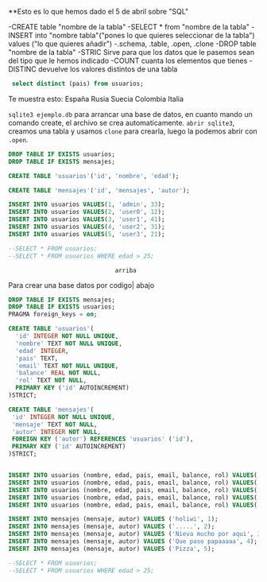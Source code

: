 **Esto es lo que hemos dado el 5 de abril sobre "SQL"

-CREATE table "nombre de la tabla"
-SELECT * from "nombre de la tabla"
-INSERT into "nombre tabla"("pones lo que quieres seleccionar de la tabla") values ("lo que quieres añadir")
-.schema, .table, .open, .clone 
-DROP table "nombre de la tabla"
-STRIC Sirve para que los datos que le pasemos sean del tipo que le hemos indicado
-COUNT cuanta los elementos que tienes 
-DISTINC devuelve los valores distintos de una tabla
```SQL
 select distinct (pais) from usuarios;
```
Te muestra esto:
    España
    Rusia
    Suecia
    Colombia
    Italia

`sqlite3 ejemplo.db` para arrancar una base de datos, en cuanto mando un comando create, el archivo se crea automaticamente.
`abrir sqlite3`, creamos una tabla y usamos `clone` para crearla, luego la podemos abrir con `.open`.



```SQL
DROP TABLE IF EXISTS usuarios;
DROP TABLE IF EXISTS mensajes;

CREATE TABLE 'usuarios'('id', 'nombre', 'edad');

CREATE TABLE 'mensajes'('id', 'mensajes', 'autor');

INSERT INTO usuarios VALUES(1, 'admin', 33);
INSERT INTO usuarios VALUES(2, 'user0', 12);
INSERT INTO usuarios VALUES(3, 'user1', 41);
INSERT INTO usuarios VALUES(4, 'user2', 31);
INSERT INTO usuarios VALUES(5, 'user3', 21);

--SELECT * FROM usuarios;
--SELECT * FROM usuarios WHERE edad > 25;
```
                                  arriba
Para crear una base datos por codigo| 
                                  abajo
```SQL
DROP TABLE IF EXISTS mensajes;
DROP TABLE IF EXISTS usuarios;
PRAGMA foreign_keys = on;

CREATE TABLE 'usuarios'(
  'id' INTEGER NOT NULL UNIQUE,
  'nombre' TEXT NOT NULL UNIQUE,
  'edad' INTEGER,
  'pais' TEXT,
  'email' TEXT NOT NULL UNIQUE,
  'balance' REAL NOT NULL,
  'rol' TEXT NOT NULL,
  PRIMARY KEY ('id' AUTOINCREMENT)
)STRICT;

CREATE TABLE 'mensajes'(
 'id' INTEGER NOT NULL UNIQUE,
 'mensaje' TEXT NOT NULL,
 'autor' INTEGER NOT NULL,
 FOREIGN KEY ('autor') REFERENCES 'usuarios' ('id'),
 PRIMARY KEY ('id' AUTOINCREMENT)
)STRICT;


INSERT INTO usuarios (nombre, edad, pais, email, balance, rol) VALUES('Pepe', 33, 'España', 'Pepops@gmail.com', 1200, 'admin');
INSERT INTO usuarios (nombre, edad, pais, email, balance, rol) VALUES('Максим', 24, 'Rusia', 'Mим@hotmail.com', 12989, 'normalUser');
INSERT INTO usuarios (nombre, edad, pais, email, balance, rol) VALUES('Gustav', 56, 'Suecia', 'Gustav@yahoo.com', 40000, 'normalUser');
INSERT INTO usuarios (nombre, edad, pais, email, balance, rol) VALUES('Salvador', 33, 'Colombia', 'ColombiaxSiempreEnMiCorazon@gmail.com', 4, 'mod');
INSERT INTO usuarios (nombre, edad, pais, email, balance, rol) VALUES('Aurelio', 33, 'Italia', 'Ar@gmail.com', 120, 'normalUser');

INSERT INTO mensajes (mensaje, autor) VALUES ('holiwi', 1);
INSERT INTO mensajes (mensaje, autor) VALUES ('.....', 2);
INSERT INTO mensajes (mensaje, autor) VALUES ('Nieva mucho por aqui', 3);
INSERT INTO mensajes (mensaje, autor) VALUES ('Que paso papaaaaa', 4);
INSERT INTO mensajes (mensaje, autor) VALUES ('Pizza', 5);

--SELECT * FROM usuarios;
--SELECT * FROM usuarios WHERE edad > 25;
```
